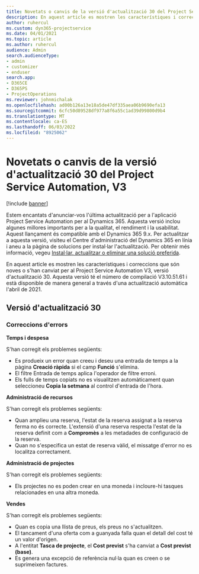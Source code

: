 ```yaml
---
title: Novetats o canvis de la versió d'actualització 30 del Project Service Automation, V3
description: En aquest article es mostren les característiques i correccions disponibles al Project Service Automation V3, versió d'actualització 30.
author: ruhercul
ms.custom: dyn365-projectservice
ms.date: 04/01/2021
ms.topic: article
ms.author: ruhercul
audience: Admin
search.audienceType:
- admin
- customizer
- enduser
search.app:
- D365CE
- D365PS
- ProjectOperations
ms.reviewer: johnmichalak
ms.openlocfilehash: ad00b126a13e18a5de47df335aea06b9690efa13
ms.sourcegitcommit: 6cfc50d89528df977a8f6a55c1ad39d99800d9b4
ms.translationtype: MT
ms.contentlocale: ca-ES
ms.lasthandoff: 06/03/2022
ms.locfileid: "8925062"
---
```

# <a name="whats-new-or-changed-in-project-service-automation-update-release-30-v3"></a>Novetats o canvis de la versió d'actualització 30 del Project Service Automation, V3

[!include [banner](../includes/psa-now-project-operations.md)]

Estem encantats d'anunciar-vos l'última actualització per a l'aplicació Project Service Automation per al Dynamics 365. Aquesta versió inclou algunes millores importants per a la qualitat, el rendiment i la usabilitat. Aquest llançament és compatible amb el Dynamics 365 9.x. Per actualitzar a aquesta versió, visiteu el Centre d'administració del Dynamics 365 en línia i aneu a la pàgina de solucions per instal·lar l'actualització. Per obtenir més informació, vegeu [Instal·lar, actualitzar o eliminar una solució preferida](/power-platform/admin/install-remove-preferred-solution).

En aquest article es mostren les característiques i correccions que són noves o s'han canviat per al Project Service Automation V3, versió d'actualització 30. Aquesta versió té el número de compilació V3.10.51.61 i està disponible de manera general a través d'una actualització automàtica l'abril de 2021.

## <a name="update-release-30"></a>Versió d'actualització 30

### <a name="bug-fixes"></a>Correccions d'errors

**Temps i despesa**

S'han corregit els problemes següents:

- Es produeix un error quan creeu i deseu una entrada de temps a la pàgina **Creació ràpida** si el camp **Funció** s'elimina.
- El filtre Entrada de temps aplica l'operador de filtre erroni.
- Els fulls de temps copiats no es visualitzen automàticament quan seleccioneu **Copia la setmana** al control d'entrada de l'hora.

**Administració de recursos**

S'han corregit els problemes següents:

- Quan amplieu una reserva, l'estat de la reserva assignat a la reserva ferma no és correcte. L'extensió d'una reserva respecta l'estat de la reserva definit com a **Compromès** a les metadades de configuració de la reserva.
- Quan no s'especifica un estat de reserva vàlid, el missatge d'error no es localitza correctament.

**Administració de projectes**

S'han corregit els problemes següents:

- Els projectes no es poden crear en una moneda i incloure-hi tasques relacionades en una altra moneda.

**Vendes**

S'han corregit els problemes següents:

- Quan es copia una llista de preus, els preus no s'actualitzen.
- El tancament d'una oferta com a guanyada falla quan el detall del cost té un valor d'origen.
- A l'entitat **Tasca de projecte**, el **Cost previst** s'ha canviat a **Cost previst (base)**.
- Es genera una excepció de referència nul·la quan es creen o se suprimeixen factures.
